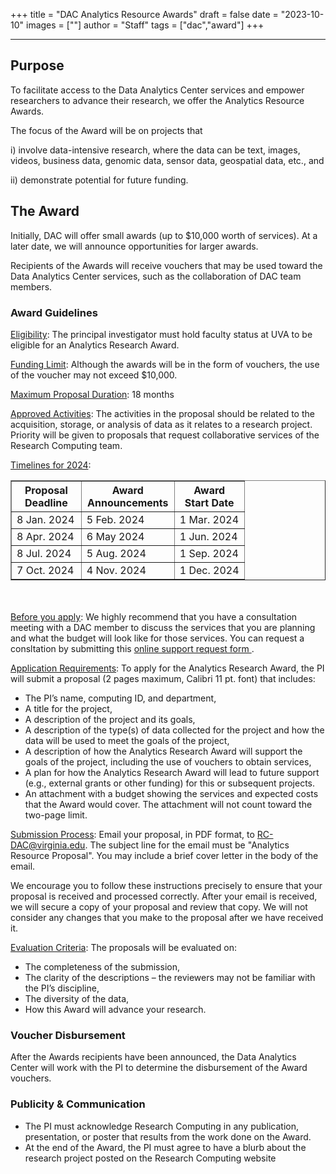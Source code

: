 +++
title = "DAC Analytics Resource Awards"
draft = false
date = "2023-10-10"
images = [""]
author = "Staff"
tags = ["dac","award"]
+++

***


## Purpose
To facilitate access to the Data Analytics Center services and empower researchers to advance their research, we offer the Analytics Resource Awards.

The focus of the Award will be on projects that 

i) involve data-intensive research, where the data can be text, images, videos, business data, genomic data, sensor data, geospatial data, etc., and 

ii) demonstrate potential for future funding.




## The Award 


Initially, DAC will offer small awards (up to $10,000 worth of services). At a later date, we will announce opportunities for larger awards. 

Recipients of the Awards will receive vouchers that may be used toward the Data Analytics Center services, such as the collaboration of DAC team members. 
 

### Award Guidelines

<u>Eligibility</u>:  The principal investigator must hold faculty status at UVA to be eligible for an Analytics Research Award.

<u>Funding Limit</u>:  Although the awards will be in the form of vouchers, the use of the voucher may not exceed $10,000.

<u>Maximum Proposal Duration</u>:  18 months

<u>Approved Activities</u>:  The activities in the proposal should be related to the acquisition, storage, or analysis of data as it relates to a research project. Priority will be given to proposals that request collaborative services of the Research Computing team.

  
<u>Timelines for 2024</u>: 


<table border="1" >
  <colgroup>
    <col style="width: 30%;" />
    <col style="width: 40%;" />
    <col style="width: 30%;" />
  </colgroup>
  <tr>
    <th>Proposal <br> Deadline</th>
    <th>Award <br> Announcements</th>
    <th>Award <br> Start Date </th>
  </tr>
  <tr>
    <td>8 Jan. 2024</td>
    <td>5 Feb. 2024</td>
    <td>1 Mar. 2024</td>
  </tr>
  <tr>
    <td>8 Apr. 2024</td>
    <td>6 May 2024</td>
    <td>1 Jun. 2024</td>
  </tr>
  <tr>
    <td>8 Jul. 2024</td>
    <td>5 Aug. 2024</td>
    <td>1 Sep. 2024</td>
  </tr>
  <tr>
    <td>7 Oct. 2024</td>
    <td>4 Nov. 2024</td>
    <td>1 Dec. 2024</td>
  </tr>
</table>

<br>
<br>
<u>Before you apply</u>:  We highly recommend that you have a consultation meeting with a DAC member to discuss the services that you are planning and what the budget will look like for those services. You can request a consltation by submitting this 
 <a href="/form/support-request/?category=Data%20Analytics"> online support request form  </a>.

<br>


<u>Application Requirements</u>:  To apply for the Analytics Research Award, the PI will submit a proposal (2 pages maximum, Calibri 11 pt. font) that includes:

* The PI’s name, computing ID, and department,
* A title for the project,
* A description of the project and its goals,
* A description of the type(s) of data collected for the project and how the data will be used to meet the goals of the project,
* A description of how the Analytics Research Award will support the goals of the project, including the use of vouchers to obtain services,
* A plan for how the Analytics Research Award will lead to future support (e.g., external grants or other funding) for this or subsequent projects. 
* An attachment with a budget showing the services and expected costs that the Award would cover.  The attachment will not count toward the two-page limit.


<u>Submission Process</u>: Email your proposal, in PDF format, to RC-DAC@virginia.edu.  The subject line for the email must be "Analytics Resource Proposal". You may include a brief cover letter in the body of the email.

We encourage you to follow these instructions precisely to ensure that your proposal is received and processed correctly. After your email is received, we will secure a copy of your proposal and review that copy. We will not consider any changes that you make to the proposal after we have received it.

<u>Evaluation Criteria</u>: The proposals will be evaluated on:

* The completeness of the submission,
* The clarity of the descriptions – the reviewers may not be familiar with the PI’s discipline,
* The diversity of the data,
* How this Award will advance your research.

### Voucher Disbursement

After the Awards recipients have been announced, the Data Analytics Center will work with the PI to determine the disbursement of the Award vouchers.

### Publicity & Communication
* The PI must acknowledge Research Computing in any publication, presentation, or poster that results from the work done on the Award.
* At the end of the Award, the PI must agree to have a blurb about the research project posted on the Research Computing website







